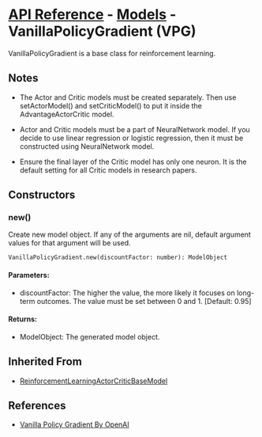 # [API Reference](../../API.md) - [Models](../Models.md) - VanillaPolicyGradient (VPG)

VanillaPolicyGradient is a base class for reinforcement learning.

## Notes

* The Actor and Critic models must be created separately. Then use setActorModel() and setCriticModel() to put it inside the AdvantageActorCritic model.

* Actor and Critic models must be a part of NeuralNetwork model. If you decide to use linear regression or logistic regression, then it must be constructed using NeuralNetwork model. 

* Ensure the final layer of the Critic model has only one neuron. It is the default setting for all Critic models in research papers.

## Constructors

### new()

Create new model object. If any of the arguments are nil, default argument values for that argument will be used.

```
VanillaPolicyGradient.new(discountFactor: number): ModelObject
```

#### Parameters:

* discountFactor: The higher the value, the more likely it focuses on long-term outcomes. The value must be set between 0 and 1. [Default: 0.95]

#### Returns:

* ModelObject: The generated model object.

## Inherited From

* [ReinforcementLearningActorCriticBaseModel](ReinforcementLearningActorCriticBaseModel.md)

## References

* [Vanilla Policy Gradient By OpenAI](https://spinningup.openai.com/en/latest/algorithms/vpg.html)
